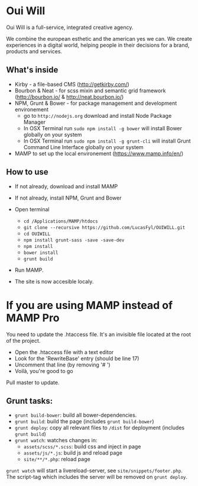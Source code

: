 # Oui Will 

Oui Will is a full-service, integrated creative agency.

We combine the european esthetic and the american yes we can. 
We create experiences in a digital world, helping people in their decisions for a brand, products and services.

## What's inside

* Kirby - a file-based CMS (http://getkirby.com/)
* Bourbon & Neat - for scss mixin and semantic grid framework (http://bourbon.io/ & http://neat.bourbon.io/)
* NPM, Grunt & Bower - for package management and development environement
	- go to ``` http://nodejs.org ``` download and install Node Package Manager
	- In OSX Terminal run ``` sudo npm install -g bower ``` will install Bower globally on your system
	- In OSX Terminal run ``` sudo npm install -g grunt-cli ``` will install Grunt Command Line Interface globally on your system
* MAMP to set up the local environement (https://www.mamp.info/en/)

## How to use

* If not already, download and install MAMP
* If not already, install NPM, Grunt and Bower
* Open terminal

	- ``` cd /Applications/MAMP/htdocs ```
	- ``` git clone --recursive https://github.com/LucasFyl/OUIWILL.git ```
	- ``` cd OUIWILL ```
	- ``` npm install grunt-sass -save -save-dev ```
	- ``` npm install ```
	- ``` bower install ```
	- ``` grunt build ```
* Run MAMP.
* The site is now accesible localy.

# If you are using MAMP instead of MAMP Pro 
You need to update the .htaccess file. It's an invisible file located at the root of the project.
* Open the .htaccess file with a text editor
* Look for the 'RewriteBase' entry (should be line 17)
* Uncomment that line (by removing '# ')
* Voilà, you're good to go


Pull master to update.


## Grunt tasks:

* ```grunt build-bower```: build all bower-dependencies.
* ```grunt build```: build the page (includes ```grunt build-bower```)
* ```grunt deploy```: copy all relevant files to ```/dist``` for deployment (includes ```grunt build```)
* ```grunt watch```: watches changes in:
  - ```assets/scss/*.scss```: build css and inject in page
  - ```assets/js/*.js```: build js and reload page
  - ```site/**/*.php```: reload page

```grunt watch``` will start a livereload-server, see ```site/snippets/footer.php```.
The script-tag which includes the server will be removed on ```grunt deploy```.
